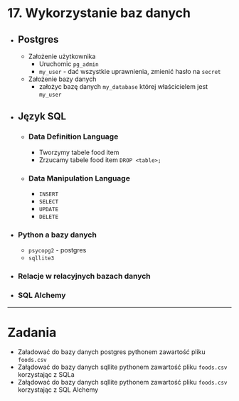 # 17. Wykorzystanie baz danych

- ## Postgres 
  - Założenie użytkownika
    - Uruchomic `pg_admin`
    - `my_user` - dać wszystkie uprawnienia, zmienić hasło na `secret`
  - Założenie bazy danych
    - założyc bazę danych `my_database` której właścicielem jest `my_user`
- ## Język SQL
  - ### Data Definition Language
    - Tworzymy tabele food item
    - Zrzucamy tabele food item `DROP <table>;`
  - ### Data Manipulation Language
    - `INSERT`
    - `SELECT`
    - `UPDATE`
    - `DELETE`

- ### Python a bazy danych
  - `psycopg2` - postgres
  - `sqllite3`

- ### Relacje w relacyjnych bazach danych


- ### SQL Alchemy

---

# Zadania
- Załadować do bazy danych postgres pythonem zawartość pliku `foods.csv`
- Załądować do bazy danych sqllite pythonem zawartość pliku `foods.csv` korzystając z SQLa
- Załądować do bazy danych sqllite pythonem zawartość pliku `foods.csv` korzystając z SQL Alchemy